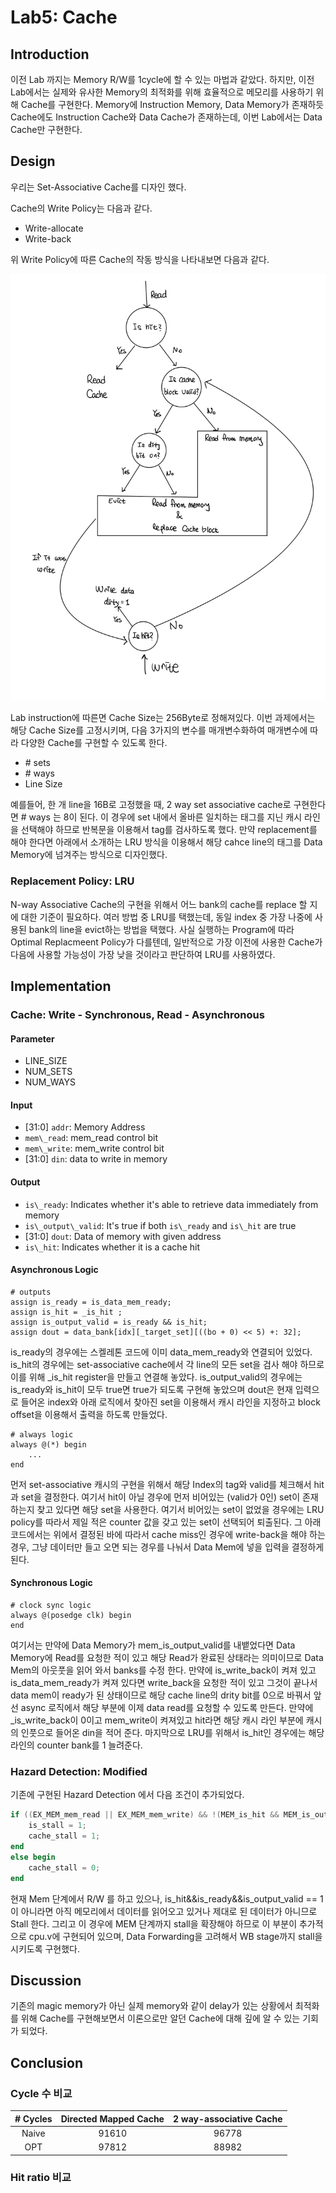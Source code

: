 # Lab5: Cache

## Introduction

이전 Lab 까지는 Memory R/W를 1cycle에 할 수 있는 마법과 같았다.
하지만, 이전 Lab에서는 실제와 유사한 Memory의 최적화를 위해
효율적으로 메모리를 사용하기 위해 Cache를 구현한다.
Memory에 Instruction Memory, Data Memory가 존재하듯
Cache에도 Instruction Cache와 Data Cache가 존재하는데,
이번 Lab에서는 Data Cache만 구현한다.

## Design
우리는 Set-Associative Cache를 디자인 했다.

Cache의 Write Policy는 다음과 같다.

- Write-allocate
- Write-back

위 Write Policy에 따른 Cache의 작동 방식을 나타내보면 다음과 같다.

![Cache Mechanism](./image_resource/Cache_Mechanism)

Lab instruction에 따른면 Cache Size는 256Byte로 정해져있다.
이번 과제에서는 해당 Cache Size를 고정시키며,
    다음 3가지의 변수를 매개변수화하여 매개변수에 따라
    다양한 Cache를 구현할 수 있도록 한다.

- \# sets
- \# ways
- Line Size

 예를들어, 한 개 line을 16B로 고정했을 때, 2 way set associative cache로 구현한다면 # ways 는 8이 된다. 이 경우에 set 내에서 올바른 일치하는 태그를 지닌 캐시 라인을 선택해야 하므로 반복문을 이용해서 tag를 검사하도록 했다. 만약 replacement를 해야 한다면 아래에서 소개하는 LRU 방식을 이용해서 해당 cahce line의 태그를 Data Memory에 넘겨주는 방식으로 디자인했다.

### Replacement Policy: LRU

N-way Associative Cache의 구현을 위해서 어느 bank의 cache를 replace
할 지에 대한 기준이 필요하다.
여러 방법 중 LRU를 택했는데, 동일 index 중 가장 나중에 사용된 bank의
line을 evict하는 방법을 택했다.
사실 실행하는 Program에 따라 Optimal Replacmeent Policy가 다를텐데,
일반적으로 가장 이전에 사용한 Cache가 다음에 사용할 가능성이 가장 낮을 것이라고
판단하여 LRU를 사용하였다.

## Implementation

### Cache: Write - Synchronous, Read - Asynchronous

#### Parameter

- LINE\_SIZE
- NUM\_SETS
- NUM\_WAYS

#### Input

- [31:0] `addr`: Memory Address
- `mem\_read`: mem\_read control bit
- `mem\_write`: mem\_write control bit
- [31:0] `din`: data to write in memory

#### Output

- `is\_ready`: Indicates whether it's able to retrieve data immediately from memory
- `is\_output\_valid`: It's true if both `is\_ready` and `is\_hit` are true
- [31:0] `dout`: Data of memory with given address
- `is\_hit`: Indicates whether it is a cache hit

#### Asynchronous Logic

```
# outputs
assign is_ready = is_data_mem_ready;
assign is_hit = _is_hit ;
assign is_output_valid = is_ready && is_hit;
assign dout = data_bank[idx][_target_set][((bo + 0) << 5) +: 32];
```
is_ready의 경우에는 스켈레톤 코드에 이미 data_mem_ready와 연결되어 있었다. is_hit의 경우에는 set-associative cache에서 각 line의 모든 set을 검사 해야 하므로 이를 위해 _is_hit register을 만들고 연결해 놓았다. is_output_valid의 경우에는 is_ready와 is_hit이 모두 true면 true가 되도록 구현해 놓았으며 dout은 현재 입력으로 들어온 index와 아래 로직에서 찾아진 set을 이용해서 캐시 라인을 지정하고 block offset을 이용해서 출력을 하도록 만들었다.

```
# always logic
always @(*) begin
    ...
end
```
먼저 set-associative 캐시의 구현을 위해서 해당 Index의 tag와 valid를 체크해서 hit과 set을 결정한다. 여기서 hit이 아닐 경우에 먼저 비어있는 (valid가 0인) set이 존재하는지 찾고 있다면 해당 set을 사용한다. 여기서 비어있는 set이 없었을 경우에는 LRU policy를 따라서 제일 적은 counter 값을 갖고 있는 set이 선택되어 퇴출된다. 그 아래 코드에서는 위에서 결정된 바에 따라서 cache miss인 경우에 write-back을 해야 하는 경우, 그냥 데이터만 들고 오면 되는 경우를 나눠서 Data Mem에 넣을 입력을 결정하게 된다.

#### Synchronous Logic
```
# clock sync logic
always @(posedge clk) begin
end
```
여기서는 만약에 Data Memory가 mem_is_output_valid를 내뱉었다면 Data Memory에 Read를 요청한 적이 있고 해당 Read가 완료된 상태라는 의미이므로 Data Mem의 아웃풋을 읽어 와서 banks를 수정 한다. 만약에 is_write_back이 켜져 있고 is_data_mem_ready가 켜져 있다면 write_back을 요청한 적이 있고 그것이 끝나서 data mem이 ready가 된 상태이므로 해당 cache line의 drity bit를 0으로 바꿔서 앞선 async 로직에서 해당 부분에 이제 data read를 요청할 수 있도록 만든다. 만약에 _is_write_back이 0이고 mem_write이 켜져있고 hit라면 해당 캐시 라인 부분에 캐시의 인풋으로 들어온 din을 적어 준다. 마지막으로 LRU를 위해서 is_hit인 경우에는 해당 라인의 counter bank를 1 늘려준다.

### Hazard Detection: Modified

기존에 구현된 Hazard Detection 에서 다음 조건이 추가되었다.

``` verilog
if ((EX_MEM_mem_read || EX_MEM_mem_write) && !(MEM_is_hit && MEM_is_output_valid && MEM_is_ready)) begin
    is_stall = 1;
    cache_stall = 1;
end
else begin
    cache_stall = 0;
end
```

현재 Mem 단계에서 R/W 를 하고 있으나, is\_hit&&is\_ready&&is\_output\_valid == 1 이 아니라면
아직 메모리에서 데이터를 읽어오고 있거나 제대로 된 데이터가 아니므로 Stall 한다. 그리고 이 경우에 MEM 단계까지 stall을 확장해야 하므로 이 부분이 추가적으로 cpu.v에 구현되어 있으며, Data Forwarding을 고려해서 WB stage까지 stall을 시키도록 구현했다.

## Discussion

기존의 magic memory가 아닌 실제 memory와 같이 delay가 있는 상황에서
최적화를 위해 Cache를 구현해보면서 이론으로만 알던 Cache에 대해
깊에 알 수 있는 기회가 되었다.

## Conclusion

### Cycle 수 비교

|# Cycles|Directed Mapped Cache|2 way-associative Cache|
|:------:|:---:|:---:|
|Naive|91610|96778|
|OPT|97812|88982|

### Hit ratio 비교

<!----
Need to Fill in Hit Ratio
Cache hit ratio comparison
For each matmul, for each # of sets and # of ways
----->

<!----
Needs some comments
----->
